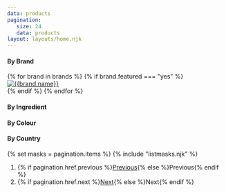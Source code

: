 ```yaml
---
data: products
pagination: 
   size: 24
   data: products
layout: layouts/home.njk
---
```


<div class="row">
   <div class="col-md-3">

<h4 class="neutron">By Brand</h4>
<div class="row">
{% for brand in brands %}
{% if brand.featured === "yes" %}
<div class="col-sm-6">
<a href="/sheet-masks/{{brand.name|slug|replace("'","%27")}}/" class="btn btn">
<img src="/img/logos/{{brand.name|slug}}.png" class="img-fluid" alt="{{brand.name}}" title="{{brand.name}}">
</a>
</div>
{% endif   %}
{% endfor %}
<h4 class="neutron">By Ingredient</h4>
<h4 class="neutron">By Colour</h4>
<h4 class="neutron">By Country</h4>
</div>

   </div>

   <div class="col-md-9">
   {% set masks = pagination.items %}
{% include "listmasks.njk" %}

 <ol>
    <li>{% if pagination.href.previous %}<a href="{{ pagination.href.previous }}">Previous</a>{% else %}Previous{% endif %}</li>
    <li>{% if pagination.href.next %}<a href="{{ pagination.href.next }}">Next</a>{% else %}Next{% endif %}</li>
  </ol>


   </div>
</div>